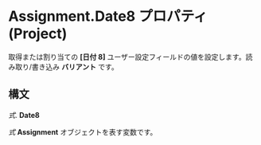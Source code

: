 
# Assignment.Date8 プロパティ (Project)

取得または割り当ての **[日付 8]** ユーザー設定フィールドの値を設定します。読み取り/書き込み **バリアント** です。


## 構文

 _式_. **Date8**

 _式_ **Assignment** オブジェクトを表す変数です。

